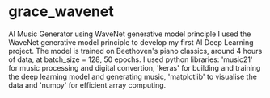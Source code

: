 # grace_wavenet
AI Music Generator using WaveNet generative model principle
I used the WaveNet generative model principle to develop my first AI Deep Learning project. The model is trained on Beethoven's piano classics, around 4 hours of data, at batch_size = 128, 50 epochs. I used python libraries: 'music21' for music processing and digital convertion, 'keras' for building and training the deep learning model and generating music, 'matplotlib' to visualise the data and 'numpy' for efficient array computing.
